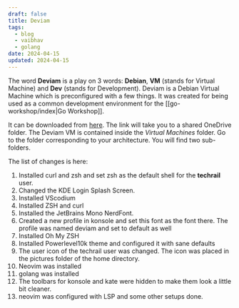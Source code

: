 ```yaml
---
draft: false
title: Deviam
tags:
  - blog
  - vaibhav
  - golang
date: 2024-04-15
updated: 2024-04-15
---
```

The word **Deviam** is a play on 3 words: **Debian**, **VM** (stands for Virtual Machine) and **Dev** (stands for Development). Deviam is a Debian Virtual Machine which is preconfigured with a few things. It was created for being used as a common development environment for the [[go-workshop/index|Go Workshop]].

It can be downloaded from [here](https://1drv.ms/f/s!ApzGjqB_3CYRklyroD87XO5asT8f?e=gX61U7). The link will take you to a shared OneDrive folder. The Deviam VM is contained inside the _Virtual Machines_ folder. Go to the folder corresponding to your architecture. You will find two sub-folders. 

The list of changes is here: 

1. Installed curl and zsh and set zsh as the default shell for the **techrail** user.
2. Changed the KDE Login Splash Screen.
3. Installed VScodium
4. Installed ZSH and curl
5. Installed the JetBrains Mono NerdFont. 
6. Created a new profile in konsole and set this font as the font there. The profile was named deviam and set to default as well
7. Installed Oh My ZSH
8. Installed Powerlevel10k theme and configured it with sane defaults
9. The user icon of the techrail user was changed. The icon was placed in the pictures folder of the home directory.
10. Neovim was installed 
11. golang was installed 
12. The toolbars for konsole and kate were hidden to make them look a little bit cleaner.
13. neovim was configured with LSP and some other setups done.